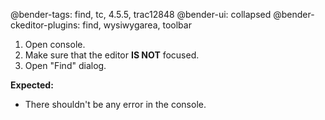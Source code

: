 @bender-tags: find, tc, 4.5.5, trac12848
@bender-ui: collapsed
@bender-ckeditor-plugins: find, wysiwygarea, toolbar

1. Open console.
2. Make sure that the editor **IS NOT** focused.
3. Open "Find" dialog.

**Expected:**
* There shouldn't be any error in the console.
